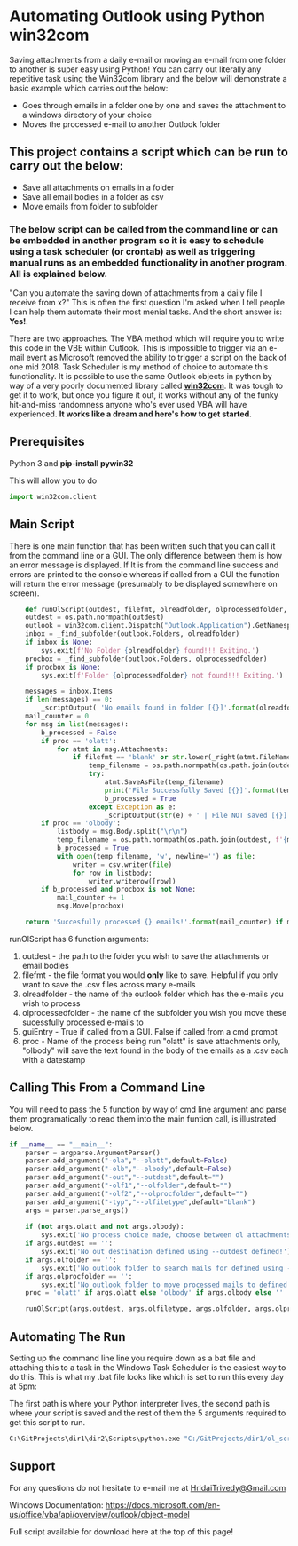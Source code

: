 # Automating Outlook using Python win32com
Saving attachments from a daily e-mail or moving an e-mail from one folder to another is super easy using Python!
You can carry out literally any repetitive task using the Win32com library and the below will demonstrate a basic example which carries out the below:
* Goes through emails in a folder one by one and saves the attachment to a windows directory of your choice
* Moves the processed e-mail to another Outlook folder

## This project contains a script which can be run to carry out the below:
* Save all attachments on emails in a folder
* Save all email bodies in a folder as csv
* Move emails from folder to subfolder

### The below script can be called from the command line or can be embedded in another program so it is easy to schedule using a task scheduler (or crontab) as well as triggering manual runs as an embedded functionality in another program. All is explained below.

"Can you automate the saving down of attachments from a daily file I receive from x?"
This is often the first question I'm asked when I tell people I can help them automate their most menial tasks. And the short answer is: **Yes!**.

There are two approaches. The VBA method which will require you to write this code in the VBE within Outlook. This is impossible to trigger via an e-mail event as Microsoft removed the ability to trigger a script on the back of one mid 2018. Task Scheduler is my method of choice to automate this functionality. It is possible to use the same Outlook objects in python by way of a very poorly documented library called **[win32com](https://docs.microsoft.com/en-us/office/vba/api/overview/outlook/object-model)**. It was tough to get it to work, but once you figure it out, it works without any of the funky hit-and-miss randomness anyone who's ever used VBA will have experienced. **It works like a dream and here's how to get started**.

## Prerequisites
Python 3 and **pip-install pywin32**

This will allow you to do
``` python
import win32com.client
```

## Main Script
There is one main function that has been written such that you can call it from the command line or a GUI. The only difference between them is how an error message is displayed. If It is from the command line success and errors are printed to the console whereas if called from a GUI the function will return the error message (presumably to be displayed somewhere on screen).

``` python
    def runOlScript(outdest, filefmt, olreadfolder, olprocessedfolder, guiEntry, proc):
    outdest = os.path.normpath(outdest)
    outlook = win32com.client.Dispatch("Outlook.Application").GetNamespace("MAPI")
    inbox = _find_subfolder(outlook.Folders, olreadfolder)
    if inbox is None:
        sys.exit(f'No Folder {olreadfolder} found!!! Exiting.')
    procbox = _find_subfolder(outlook.Folders, olprocessedfolder)
    if procbox is None:
        sys.exit(f'Folder {olprocessedfolder} not found!!! Exiting.')

    messages = inbox.Items
    if len(messages) == 0:
        _scriptOutput( 'No emails found in folder [{}]'.format(olreadfolder), gui_entry)
    mail_counter = 0
    for msg in list(messages):
        b_processed = False
        if proc == 'olatt':
            for atmt in msg.Attachments:
                if filefmt == 'blank' or str.lower(_right(atmt.FileName, len(filefmt))) == str.lower(filefmt):
                    temp_filename = os.path.normpath(os.path.join(outdest, f'{msg.Subject} {atmt.FileName}'))
                    try:
                        atmt.SaveAsFile(temp_filename)
                        print('File Successfully Saved [{}]'.format(temp_filename))
                        b_processed = True
                    except Exception as e:
                        _scriptOutput(str(e) + ' | File NOT saved [{}]'.format(temp_filename), gui_entry)
        if proc == 'olbody':
            listbody = msg.Body.split("\r\n")
            temp_filename = os.path.normpath(os.path.join(outdest, f'{msg.Subject} {msg.CreationTime.strftime("%Y%m%d")} .csv'))
            b_processed = True
            with open(temp_filename, 'w', newline='') as file:
                writer = csv.writer(file)
                for row in listbody:
                    writer.writerow([row])
        if b_processed and procbox is not None:
            mail_counter += 1
            msg.Move(procbox)

    return 'Succesfully processed {} emails!'.format(mail_counter) if mail_counter > 0 else 'No emails processed'
```

runOlScript has 6 function arguments:
1. outdest - the path to the folder you wish to save the attachments or email bodies
2. filefmt - the file format you would **only** like to save. Helpful if you only want to save the .csv files across many e-mails
3. olreadfolder - the name of the outlook folder which has the e-mails you wish to process
4. olprocessedfolder - the name of the subfolder you wish you move these sucessfully processed e-mails to
5. guiEntry - True if called from a GUI. False if called from a cmd prompt
6. proc - Name of the process being run "olatt" is save attachments only, "olbody" will save the text found in the body of the emails as a .csv each with a datestamp

## Calling This From a Command Line
You will need to pass the 5 function by way of cmd line argument and parse them programatically to read them into the main funtion call, is illustrated below.

``` python
if __name__ == "__main__":
    parser = argparse.ArgumentParser()
    parser.add_argument("-ola","--olatt",default=False)
    parser.add_argument("-olb","--olbody",default=False)
    parser.add_argument("-out","--outdest",default="")
    parser.add_argument("-olf1","--olfolder",default="")
    parser.add_argument("-olf2","--olprocfolder",default="")
    parser.add_argument("-typ","--olfiletype",default="blank")
    args = parser.parse_args()
    
    if (not args.olatt and not args.olbody):
        sys.exit('No process choice made, choose between ol attachments saver (--olatt) and ol mail body saver (--olbody)!')
    if args.outdest == '':
        sys.exit('No out destination defined using --outdest defined!')
    if args.olfolder == '':
        sys.exit('No outlook folder to search mails for defined using --olfolder!')
    if args.olprocfolder == '':
        sys.exit('No outlook folder to move processed mails to defined using --olprocfolder!')
    proc = 'olatt' if args.olatt else 'olbody' if args.olbody else ''

    runOlScript(args.outdest, args.olfiletype, args.olfolder, args.olprocfolder, False, proc )
```

## Automating The Run
Setting up the command line line you require down as a bat file and attaching this to a task in the Windows Task Scheduler is the easiest way to do this. This is what my .bat file looks like which is set to run this every day at 5pm:

The first path is where your Python interpreter lives, the second path is where your script is saved and the rest of them the 5 arguments required to get this script to run.

``` bash
C:\GitProjects\dir1\dir2\Scripts\python.exe "C:/GitProjects/dir1/ol_script.py" --olbody True --olfolder CSVTester --olprocfolder CSVTesterProcessed --olfiletype csv --outdest "C:/Users/Username/Documents/CSV OutDir/"
```

## Support
For any questions do not hesitate to e-mail me at HridaiTrivedy@Gmail.com

Windows Documentation: https://docs.microsoft.com/en-us/office/vba/api/overview/outlook/object-model

Full script available for download here at the top of this page!
